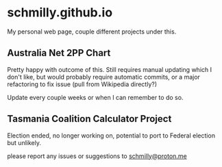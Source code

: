 # schmilly.github.io

My personal web page, couple different projects under this. 

## Australia Net 2PP Chart

Pretty happy with outcome of this. Still requires manual updating which I don't like, but would probably require automatic commits, or a major refactoring to fix issue (pull from Wikipedia directly?)

Update every couple weeks or when I can remember to do so.

## Tasmania Coalition Calculator Project

Election ended, no longer working on, potential to port to Federal election but unlikely.

please report any issues or suggestions to schmilly@proton.me
